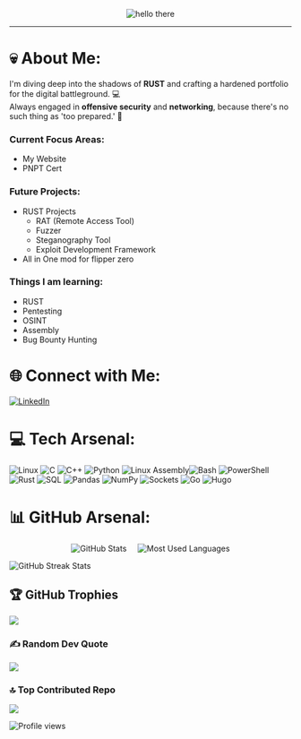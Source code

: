 <p align="center">
  <img src="https://github.com/SirChronicle/SirChronicle/blob/main/assets/hello%20big.gif?raw=true" width="max-width: 100%" alt="hello there">
</p>

---

# 💀 About Me: 
I'm diving deep into the shadows of **RUST** and crafting a hardened portfolio for the digital battleground. 💻  
Always engaged in **offensive security** and **networking**, because there's no such thing as 'too prepared.' 🗼

### Current Focus Areas:
- My Website
- PNPT Cert

### Future Projects:
- RUST Projects
  - RAT (Remote Access Tool)
  - Fuzzer
  - Steganography Tool
  - Exploit Development Framework
- All in One mod for flipper zero

### Things I am learning:
- RUST
- Pentesting
- OSINT
- Assembly
- Bug Bounty Hunting

# 🌐 Connect with Me:
[![LinkedIn](https://img.shields.io/badge/LinkedIn-%230077B5.svg?logo=linkedin&logoColor=white&style=for-the-badge)](https://linkedin.com/in/tanmay-sharma-36663716b)

# 💻 Tech Arsenal:

![Linux](https://img.shields.io/badge/Linux-%23ff0000?style=for-the-badge&logo=linux&logoColor=black) ![C](https://img.shields.io/badge/C-%2300599C.svg?style=for-the-badge&logo=c&logoColor=white) ![C++](https://img.shields.io/badge/C++-%2300599C.svg?style=for-the-badge&logo=c%2B%2B&logoColor=white) ![Python](https://img.shields.io/badge/Python-%233776AB?style=for-the-badge&logo=python&logoColor=ffdd54) ![Linux Assembly](https://img.shields.io/badge/Linux%20x86%20Assembly-%23121011.svg?style=for-the-badge&logo=linux&logoColor=white)![Bash](https://img.shields.io/badge/Bash-%23121011.svg?style=for-the-badge&logo=gnu-bash&logoColor=white) ![PowerShell](https://img.shields.io/badge/PowerShell-%235391FE?style=for-the-badge&logo=powershell&logoColor=white)  ![Rust](https://img.shields.io/badge/Rust-%23000000.svg?style=for-the-badge&logo=rust&logoColor=white) ![SQL](https://img.shields.io/badge/SQL-%2307405e.svg?style=for-the-badge&logo=sqlite&logoColor=white)  ![Pandas](https://img.shields.io/badge/Pandas-%23150458.svg?style=for-the-badge&logo=pandas&logoColor=white) ![NumPy](https://img.shields.io/badge/NumPy-%23013243.svg?style=for-the-badge&logo=numpy&logoColor=white)  ![Sockets](https://img.shields.io/badge/Socket-Programming-%23013243.svg?style=for-the-badge&logo=socket.io&logoColor=white)  ![Go](https://img.shields.io/badge/Go-%2300ADD8.svg?style=for-the-badge&logo=go&logoColor=white)  ![Hugo](https://img.shields.io/badge/Hugo-%23FF4088.svg?style=for-the-badge&logo=hugo&logoColor=white)  

# 📊 GitHub Arsenal:
<div align="left" style="display: flex; justify-content: center; gap: 20px;">
  <!-- GitHub Stats -->
  <img src="https://github-readme-stats.vercel.app/api?username=SirChronicle&hide_border=true&include_all_commits=true&count_private=true&bg_color=000000&title_color=8A2BE2&text_color=D8BFD8&icon_color=9370DB" alt="GitHub Stats" />

  <!-- Most Used Languages -->
  <img src="https://github-readme-stats.vercel.app/api/top-langs/?username=SirChronicle&hide_border=true&include_all_commits=true&count_private=true&layout=compact&bg_color=000000&title_color=8A2BE2&text_color=D8BFD8&icon_color=9370DB" alt="Most Used Languages" />
</div>

<p align="left">
  <!-- GitHub Streak Stats -->
  <img src="https://github-readme-streak-stats.herokuapp.com/?user=SirChronicle&hide_border=true&background=000000&fire=8A2BE2&ring=9370DB&currStreakLabel=9370DB&sideNums=8A2BE2&sideLabels=9370DB&dates=D8BFD8" alt="GitHub Streak Stats" />
</p>




## 🏆 GitHub Trophies
![](https://github-profile-trophy.vercel.app/?username=SirChronicle&theme=darkhub&no-frame=false&no-bg=true&margin-w=4)

### ✍️ Random Dev Quote
![](https://quotes-github-readme.vercel.app/api?type=horizontal&theme=darkhub)

### 🔝 Top Contributed Repo
![](https://github-contributor-stats.vercel.app/api?username=SirChronicle&limit=5&theme=dark&combine_all_yearly_contributions=true)

![Profile views](https://komarev.com/ghpvc/?username=Kevin-Aaaquil&color=blueviolet)
